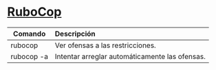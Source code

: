 # [RuboCop](https://github.com/rubocop-hq/rubocop)

| Comando           | Descripción                                    |
| -------------     |:-------------                                  |
| rubocop           | Ver ofensas a las restricciones.               |
| rubocop -a        | Intentar arreglar automáticamente las ofensas. |